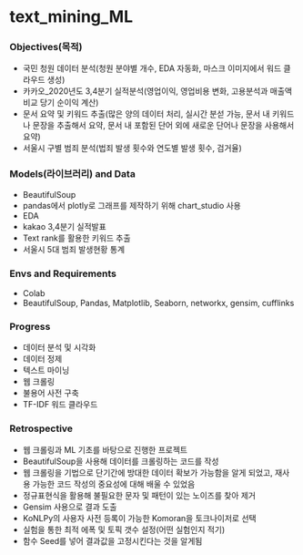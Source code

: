# text_mining_ML

### Objectives(목적)
- 국민 청원 데이터 분석(청원 분야별 개수, EDA 자동화, 마스크 이미지에서 워드 클라우드 생성)
- 카카오_2020년도 3,4분기 실적분석(영업이익, 영업비용 변화, 고용분석과 매출액 비교 당기 순이익 계산)
- 문서 요약 및 키워드 추출(많은 양의 데이터 처리, 실시간 분섣 가능, 문서 내 키워드나 문장을 추출해서 요약, 문서 내 포함된 단어 외에 새로운 단어나 문장을 사용해서 요약)
- 서울시 구별 범죄 분석(법죄 발생 횟수와 연도별 발생 횟수, 검거율)


### Models(라이브러리) and Data
- BeautifulSoup
- pandas에서 plotly로 그래프를 제작하기 위해 chart_studio 사용
- EDA
- kakao 3,4분기 실적발표
- Text rank를 활용한 키워드 추출
- 서울시 5대 범죄 발생현황 통계




### Envs and Requirements
- Colab
- BeautifulSoup, Pandas, Matplotlib, Seaborn, networkx, gensim, cufflinks


### Progress
- 데이터 분석 및 시각화
- 데이터 정제
- 텍스트 마이닝
- 웹 크롤링 
- 불용어 사전 구축
- TF-IDF 워드 클라우드

### Retrospective
- 웹 크롤링과 ML 기초를 바탕으로 진행한 프로젝트
- BeautifulSoup을 사용해 데이터를 크롤링하는 코드를 작성
- 웹 크롤링을 기법으로 단기간에 방대한 데이터 확보가 가능함을 알게 되었고, 재사용 가능한 코드 작성의 중요성에 대해 배울 수 있었음
- 정규표현식을 활용해 불필요한 문자 및 패턴이 있는 노이즈를 찾아 제거
- Gensim 사용으로 결과 도출
- KoNLPy의 사용자 사전 등록이 가능한 Komoran을 토크나이저로 선택
- 실험을 통한 최적 에폭 및 토픽 갯수 설정(어떤 실험인지 적기)
- 함수 Seed를 넣어 결과값을 고정시킨다는 것을 알게됨
